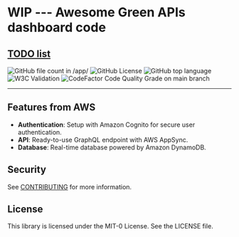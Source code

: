 # WIP --- Awesome Green APIs dashboard code

## [TODO list](TODO.md)

<!-- Fun badges from [https://shields.io/badges/](shields.io) -->
![GitHub file count in /app/](https://img.shields.io/github/directory-file-count/adamwirth/awesome-green-apis/app?style=flat-square&logoSize=auto&label=app%20files&color=darkgreen&cacheSeconds=302400)
![GitHub License](https://img.shields.io/github/license/adamwirth/awesome-green-apis?style=flat-square&logoSize=auto&cacheSeconds=604800)
![GitHub top language](https://img.shields.io/github/languages/top/adamwirth/awesome-green-apis?style=flat-square&logoSize=auto&cacheSeconds=302400)
![W3C Validation](https://img.shields.io/w3c-validation/html?targetUrl=https%3A%2F%2Fawesomegreenapis.org%2F&style=flat-square&cacheSeconds=302400)
![CodeFactor Code Quality Grade on main branch](https://img.shields.io/codefactor/grade/github/adamwirth/awesome-green-apis/main?style=flat-square&label=codefactor%20code%20quality)


---

## Features from AWS

* **Authentication**: Setup with Amazon Cognito for secure user authentication.
* **API**: Ready-to-use GraphQL endpoint with AWS AppSync.
* **Database**: Real-time database powered by Amazon DynamoDB.

## Security

See [CONTRIBUTING](CONTRIBUTING.md#security-issue-notifications) for more information.

## License

This library is licensed under the MIT-0 License. See the LICENSE file.
